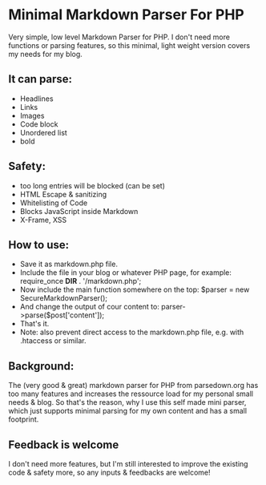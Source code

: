# Minimal Markdown Parser For PHP
Very simple, low level Markdown Parser for PHP. I don't need more functions or parsing features, so this minimal, light weight version covers my needs for my blog. 

## It can parse:
* Headlines
* Links
* Images
* Code block
* Unordered list
* bold

## Safety:
* too long entries will be blocked (can be set)
* HTML Escape & sanitizing
* Whitelisting of Code
* Blocks JavaScript inside Markdown
* X-Frame, XSS

## How to use:
* Save it as markdown.php file.
* Include the file in your blog or whatever PHP page, for example: require_once __DIR__ . '/markdown.php';
* Now include the main function somewhere on the top: $parser = new SecureMarkdownParser();
* And change the output of cour content to: parser->parse($post['content']);
* That's it.
* Note: also prevent direct access to the markdown.php file, e.g. with .htaccess or similar.

## Background:
The (very good & great) markdown parser for PHP from parsedown.org has too many features and increases the ressource load for my personal small needs & blog. So that's the reason, why I use this self made mini parser, which just supports minimal parsing for my own content and has a small footprint.

## Feedback is welcome
I don't need more features, but I'm still interested to improve the existing code & safety more, so any inputs & feedbacks are welcome!
